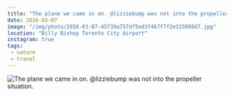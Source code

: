 ```yaml
---
title: "The plane we came in on. @lizziebump was not into the propeller situation."
date: 2016-03-07
image: "/img/photo/2016-03-07-45739a757df5ed3f467f7f2e325898d7.jpg"
location: "Billy Bishop Toronto City Airport"
instagram: true
tags:
 - nature
 - travel
---
```


![The plane we came in on. @lizziebump was not into the propeller situation.](/img/photo/2016-03-07-45739a757df5ed3f467f7f2e325898d7.jpg)
